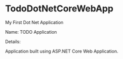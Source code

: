 # TodoDotNetCoreWebApp

My First Dot Net Application

Name: TODO Application 

Details:

Application built using ASP.NET Core Web Application.
